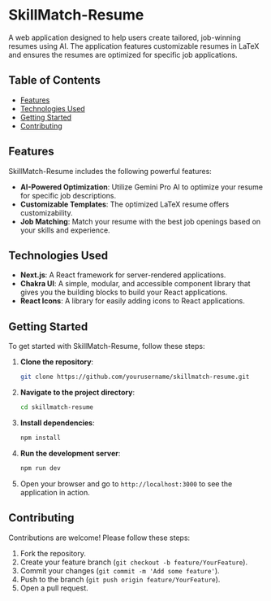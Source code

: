 # SkillMatch-Resume

A web application designed to help users create tailored, job-winning resumes using AI. The application features customizable resumes in LaTeX and ensures the resumes are optimized for specific job applications.

## Table of Contents

- [Features](#features)
- [Technologies Used](#technologies-used)
- [Getting Started](#getting-started)
- [Contributing](#contributing)

## Features

SkillMatch-Resume includes the following powerful features:

- **AI-Powered Optimization**: Utilize Gemini Pro AI to optimize your resume for specific job descriptions.
- **Customizable Templates**: The optimized LaTeX resume offers customizability.
- **Job Matching**: Match your resume with the best job openings based on your skills and experience.

## Technologies Used

- **Next.js**: A React framework for server-rendered applications.
- **Chakra UI**: A simple, modular, and accessible component library that gives you the building blocks to build your React applications.
- **React Icons**: A library for easily adding icons to React applications.

## Getting Started

To get started with SkillMatch-Resume, follow these steps:

1. **Clone the repository**:

   ```bash
   git clone https://github.com/yourusername/skillmatch-resume.git
   ```

2. **Navigate to the project directory**:

   ```bash
   cd skillmatch-resume
   ```

3. **Install dependencies**:

   ```bash
   npm install
   ```

4. **Run the development server**:

   ```bash
   npm run dev
   ```

5. Open your browser and go to `http://localhost:3000` to see the application in action.

## Contributing

Contributions are welcome! Please follow these steps:

1. Fork the repository.
2. Create your feature branch (`git checkout -b feature/YourFeature`).
3. Commit your changes (`git commit -m 'Add some feature'`).
4. Push to the branch (`git push origin feature/YourFeature`).
5. Open a pull request.
